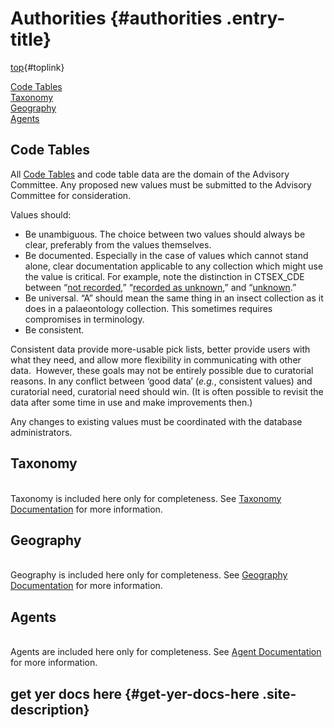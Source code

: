 Authorities {#authorities .entry-title}
===========

<div class="entry-content">

[top](#top){#toplink}\
[]()

<div class="anchors">

[Code Tables](#codetable)\
[Taxonomy](#taxonomy)\
[Geography](#geography)\
[Agents](#agents)

</div>

Code Tables
-----------

[]()

All [Code
Tables](http://arctos.database.museum/info/ctDocumentation.cfm) and code
table data are the domain of the Advisory Committee. Any proposed new
values must be submitted to the Advisory Committee for consideration.

Values should:

-   Be unambiguous. The choice between two values should always be
    clear, preferably from the values themselves.
-   Be documented. Especially in the case of values which cannot stand
    alone, clear documentation applicable to any collection which might
    use the value is critical. For example, note the distinction in
    CTSEX\_CDE between “[not
    recorded](http://arctos.database.museum/info/ctDocumentation.cfm?table=CTSEX_CDE&field=not%20recorded),”
    “[recorded as
    unknown](http://arctos.database.museum/info/ctDocumentation.cfm?table=CTSEX_CDE&field=recorded%20as%20unknown),”
    and
    “[unknown](http://arctos.database.museum/info/ctDocumentation.cfm?table=CTSEX_CDE&field=unknown).”
-   Be universal. “A” should mean the same thing in an insect collection
    as it does in a palaeontology collection. This sometimes requires
    compromises in terminology.
-   Be consistent.

Consistent data provide more-usable pick lists, better provide users
with what they need, and allow more flexibility in communicating with
other data.  However, these goals may not be entirely possible due to
curatorial reasons. In any conflict between ‘good data’ (*e.g.*,
consistent values) and curatorial need, curatorial need should win. (It
is often possible to revisit the data after some time in use and make
improvements then.)

Any changes to existing values must be coordinated with the database
administrators.

Taxonomy
--------

[]()\
Taxonomy is included here only for completeness. See [Taxonomy
Documentation](/documentation/identification/taxonomy/)[]() for more
information.

Geography
---------

[]()\
Geography is included here only for completeness. See [Geography
Documentation](/documentation/places/higher-geography/)[]() for more
information.

Agents
------

[]()\
Agents are included here only for completeness. See [Agent
Documentation](/documentation/agent/)[]() for more information.

</div>

</div>

</div>

</div>

<div id="secondary">

get yer docs here {#get-yer-docs-here .site-description}
-----------------

</div>

</div>
